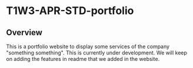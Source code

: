 # T1W3-APR-STD-portfolio

## Overview
This is a portfolio website to display some services of the company "something something". This is currently under development. We will keep on adding the features in readme that we added in the website.